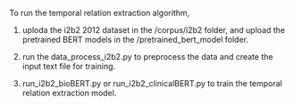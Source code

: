 To run the temporal relation extraction algorithm, 

1) uploda the i2b2 2012 dataset in the /corpus/i2b2 folder, and upload the pretrained BERT models in the /pretrained_bert_model folder.

2) run the data_process_i2b2.py to preprocess the data and create the input text file for training.

3) run_i2b2_bioBERT.py or run_i2b2_clinicalBERT.py to train the temporal relation extraction model.
